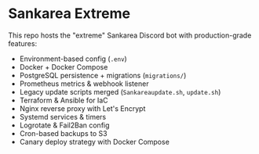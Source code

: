 # Sankarea Extreme

This repo hosts the "extreme" Sankarea Discord bot with production-grade features:
- Environment-based config (`.env`)
- Docker + Docker Compose
- PostgreSQL persistence + migrations (`migrations/`)
- Prometheus metrics & webhook listener
- Legacy update scripts merged (`Sankareaupdate.sh`, `update.sh`)
- Terraform & Ansible for IaC
- Nginx reverse proxy with Let's Encrypt
- Systemd services & timers
- Logrotate & Fail2Ban config
- Cron-based backups to S3
- Canary deploy strategy with Docker Compose
